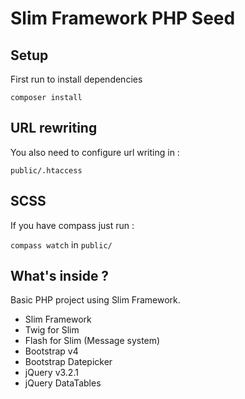 # Slim Framework PHP Seed #

## Setup ##

First run to install dependencies

`composer install`

## URL rewriting ##

You also need to configure url writing in :

`public/.htaccess`

## SCSS ##

If you have compass just run :

`compass watch` in `public/`

## What's inside ? ##

Basic PHP project using Slim Framework.

* Slim Framework
* Twig for Slim
* Flash for Slim (Message system)
* Bootstrap v4
* Bootstrap Datepicker
* jQuery v3.2.1
* jQuery DataTables